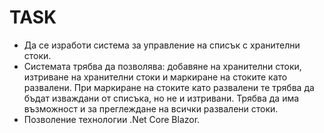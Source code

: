 # TASK
* Да се изработи система за управление на списък с хранителни стоки.
* Системата трябва да позволява: добавяне на хранителни стоки, изтриване на хранителни стоки и маркиране на стоките като развалени. При маркиране на стоките като развалени те трябва да бъдат изваждани от списъка, но не и изтривани. Трябва да има възможност и за преглеждане на всички развалени стоки.
* Позволение технологии .Net Core Blazor.
